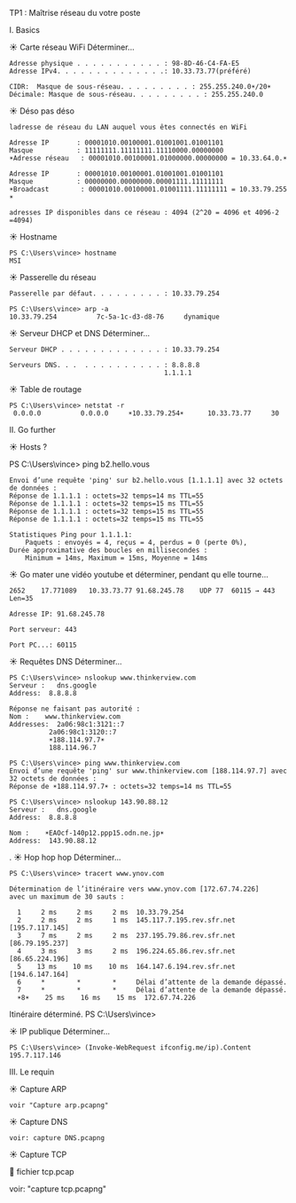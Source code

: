 TP1 : Maîtrise réseau du votre poste

I. Basics

☀️ Carte réseau WiFi
Déterminer...
```
Adresse physique . . . . . . . . . . . : 98-8D-46-C4-FA-E5
Adresse IPv4. . . . . . . . . . . . . .: 10.33.73.77(préféré)

CIDR:  Masque de sous-réseau. . . . . . . . . : 255.255.240.0☀️/20☀️
Décimale: Masque de sous-réseau. . . . . . . . . : 255.255.240.0
```

☀️ Déso pas déso

```ladresse de réseau du LAN auquel vous êtes connectés en WiFi```
```
Adresse IP       : 00001010.00100001.01001001.01001101
Masque           : 11111111.11111111.11110000.00000000
☀️Adresse réseau   : 00001010.00100001.01000000.00000000 = 10.33.64.0.☀️
```
```
Adresse IP       : 00001010.00100001.01001001.01001101
Masque           : 00000000.00000000.00001111.11111111
☀️Broadcast        : 00001010.00100001.01001111.11111111 = 10.33.79.255☀️
```
```
adresses IP disponibles dans ce réseau : 4094 (2^20 = 4096 et 4096-2 =4094)
```
☀️ Hostname

```
PS C:\Users\vince> hostname
MSI
```

☀️ Passerelle du réseau

```
Passerelle par défaut. . . . . . . . . : 10.33.79.254
```
```
PS C:\Users\vince> arp -a
10.33.79.254          7c-5a-1c-d3-d8-76     dynamique
```

☀️ Serveur DHCP et DNS
Déterminer...
```
Serveur DHCP . . . . . . . . . . . . . : 10.33.79.254
```
```
Serveurs DNS. . .  . . . . . . . . . . : 8.8.8.8
                                       1.1.1.1
```

☀️ Table de routage

```
PS C:\Users\vince> netstat -r
 0.0.0.0          0.0.0.0     ☀️10.33.79.254☀️      10.33.73.77     30
```

II. Go further

☀️ Hosts ?

PS C:\Users\vince> ping b2.hello.vous

```
Envoi d’une requête 'ping' sur b2.hello.vous [1.1.1.1] avec 32 octets de données :
Réponse de 1.1.1.1 : octets=32 temps=14 ms TTL=55
Réponse de 1.1.1.1 : octets=32 temps=15 ms TTL=55
Réponse de 1.1.1.1 : octets=32 temps=15 ms TTL=55
Réponse de 1.1.1.1 : octets=32 temps=15 ms TTL=55

Statistiques Ping pour 1.1.1.1:
    Paquets : envoyés = 4, reçus = 4, perdus = 0 (perte 0%),
Durée approximative des boucles en millisecondes :
    Minimum = 14ms, Maximum = 15ms, Moyenne = 14ms
```

☀️ Go mater une vidéo youtube et déterminer, pendant qu elle tourne...

```
2652	17.771089	10.33.73.77	91.68.245.78	UDP	77	60115 → 443 Len=35
```
```
Adresse IP: 91.68.245.78
```
```
Port serveur: 443
```
```
Port PC...: 60115
```

☀️ Requêtes DNS
Déterminer...

```
PS C:\Users\vince> nslookup www.thinkerview.com
Serveur :   dns.google
Address:  8.8.8.8

Réponse ne faisant pas autorité :
Nom :    www.thinkerview.com
Addresses:  2a06:98c1:3121::7
          2a06:98c1:3120::7
          ☀️188.114.97.7☀️
          188.114.96.7

PS C:\Users\vince> ping www.thinkerview.com
Envoi d’une requête 'ping' sur www.thinkerview.com [188.114.97.7] avec 32 octets de données :
Réponse de ☀️188.114.97.7☀️ : octets=32 temps=14 ms TTL=55
```
```
PS C:\Users\vince> nslookup 143.90.88.12
Serveur :   dns.google
Address:  8.8.8.8

Nom :    ☀️EAOcf-140p12.ppp15.odn.ne.jp☀️
Address:  143.90.88.12
```
.
☀️ Hop hop hop
Déterminer...

```
PS C:\Users\vince> tracert www.ynov.com

Détermination de l’itinéraire vers www.ynov.com [172.67.74.226]
avec un maximum de 30 sauts :

  1     2 ms     2 ms     2 ms  10.33.79.254
  2     2 ms     2 ms     1 ms  145.117.7.195.rev.sfr.net [195.7.117.145]
  3     7 ms     2 ms     2 ms  237.195.79.86.rev.sfr.net [86.79.195.237]
  4     3 ms     3 ms     2 ms  196.224.65.86.rev.sfr.net [86.65.224.196]
  5    13 ms    10 ms    10 ms  164.147.6.194.rev.sfr.net [194.6.147.164]
  6     *        *        *     Délai d’attente de la demande dépassé.
  7     *        *        *     Délai d’attente de la demande dépassé.
  ☀️8☀️    25 ms    16 ms    15 ms  172.67.74.226
```

Itinéraire déterminé.
PS C:\Users\vince>


☀️ IP publique
Déterminer...

```
PS C:\Users\vince> (Invoke-WebRequest ifconfig.me/ip).Content
195.7.117.146
```

III. Le requin

☀️ Capture ARP

```
voir "Capture arp.pcapng"
```

☀️ Capture DNS
```
voir: capture DNS.pcapng
```

☀️ Capture TCP


📁 fichier tcp.pcap

voir: "capture tcp.pcapng"



